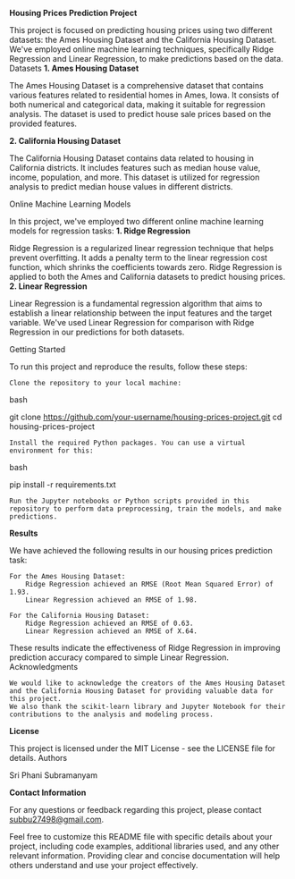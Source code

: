 **Housing Prices Prediction Project**

This project is focused on predicting housing prices using two different datasets: the Ames Housing Dataset and the California Housing Dataset. We've employed online machine learning techniques, specifically Ridge Regression and Linear Regression, to make predictions based on the data.
Datasets
**1. Ames Housing Dataset**

  The Ames Housing Dataset is a comprehensive dataset that contains various features related to residential homes in Ames, Iowa.
  It consists of both numerical and categorical data, making it suitable for regression analysis.
  The dataset is used to predict house sale prices based on the provided features.

**2. California Housing Dataset**

  The California Housing Dataset contains data related to housing in California districts.
  It includes features such as median house value, income, population, and more.
  This dataset is utilized for regression analysis to predict median house values in different districts.

Online Machine Learning Models

In this project, we've employed two different online machine learning models for regression tasks:
**1. Ridge Regression**

  Ridge Regression is a regularized linear regression technique that helps prevent overfitting.
  It adds a penalty term to the linear regression cost function, which shrinks the coefficients towards zero.
  Ridge Regression is applied to both the Ames and California datasets to predict housing prices.
**2. Linear Regression**

  Linear Regression is a fundamental regression algorithm that aims to establish a linear relationship between the input features and the target variable.
  We've used Linear Regression for comparison with Ridge Regression in our predictions for both datasets.

Getting Started

To run this project and reproduce the results, follow these steps:

    Clone the repository to your local machine:

bash

git clone https://github.com/your-username/housing-prices-project.git
cd housing-prices-project

    Install the required Python packages. You can use a virtual environment for this:

bash

pip install -r requirements.txt

    Run the Jupyter notebooks or Python scripts provided in this repository to perform data preprocessing, train the models, and make predictions.

**Results**

We have achieved the following results in our housing prices prediction task:

    For the Ames Housing Dataset:
        Ridge Regression achieved an RMSE (Root Mean Squared Error) of 1.93.
        Linear Regression achieved an RMSE of 1.98.

    For the California Housing Dataset:
        Ridge Regression achieved an RMSE of 0.63.
        Linear Regression achieved an RMSE of X.64.

These results indicate the effectiveness of Ridge Regression in improving prediction accuracy compared to simple Linear Regression.
Acknowledgments

    We would like to acknowledge the creators of the Ames Housing Dataset and the California Housing Dataset for providing valuable data for this project.
    We also thank the scikit-learn library and Jupyter Notebook for their contributions to the analysis and modeling process.

**License**

This project is licensed under the MIT License - see the LICENSE file for details.
Authors

Sri Phani Subramanyam

**Contact Information**

For any questions or feedback regarding this project, please contact subbu27498@gmail.com.

Feel free to customize this README file with specific details about your project, including code examples, additional libraries used, and any other relevant information. Providing clear and concise documentation will help others understand and use your project effectively.
